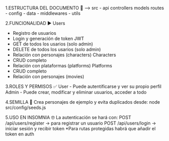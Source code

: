 1.ESTRUCTURA DEL DOCUMENTO 📃
 --> src
        - api
            controllers
            models
            routes
        - config
        - data
        - middlewares
        - utils
        
2.FUNCIONALIDAD ▶️
Users
  *  Registro de usuarios
  *  Login y generación de token JWT
  *  GET de todos los usarios (solo admin)
  *  DELETE de todos los usarios (solo admin)
  *  Relación con personajes (characters)
Characters
  *  CRUD completo
  *  Relación con plataformas (platforms)
Platforms
  *  CRUD completo
  *  Relación con personajes (movies)

3.ROLES Y PERMISOS ✅
User - Puede autentificarse y ver su propio perfil
Admin - Puede crear, modificar y eliminar usuarios, acceder a todo

4.SEMILLA 🌱
Crea personajes de ejemplo y evita duplicados desde: node src/config/seeds.js

5.USO EN INSOMNIA 🤓
La autenticación se hará con:
  POST /api/users/register -> para registrar un usuario
  POST /api/users/login -> iniciar sesión y recibir token
*Para rutas protegidas habrá que añadir el token en auth 

        
